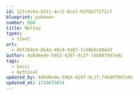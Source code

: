 ```yaml
---
id: 12fc4c6a-6511-4cc5-8ca7-62fbb7f272cf
blueprint: pokemon
number: 808
title: Meltan
types:
  - steel
art:
  - 09f204b9-0b4d-40c9-9d07-fcd0b6c604d4
author: 4d8d6ede-5963-429f-9c2f-74b897007e0c
tags:
  - basic
  - mythical
updated_by: 4d8d6ede-5963-429f-9c2f-74b897007e0c
updated_at: 1716675874
---
```


